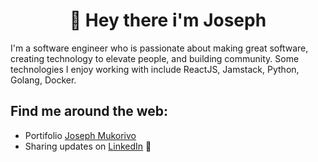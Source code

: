 <h1 align="center">
  👋 Hey there i'm Joseph
</h1>

I'm a software engineer who is passionate about making great software, creating technology to elevate people, and building community. Some technologies I enjoy working with include ReactJS, Jamstack, Python, Golang, Docker.


## Find me around the web:
- Portifolio <a href="https://josemukorivo.co.zw">Joseph Mukorivo</a>
- Sharing updates on <a href="https://www.linkedin.com/in/josemukorivo/">LinkedIn</a> 💼
